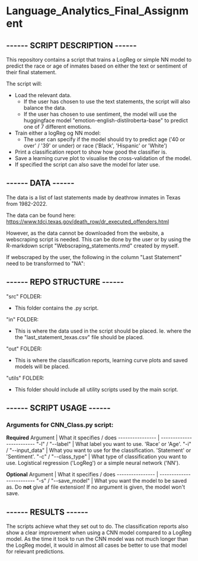 # Language_Analytics_Final_Assignment
## ------ SCRIPT DESCRIPTION ------
This repository contains a script that trains a LogReg or simple NN model to predict the race or age of inmates based on either the text or sentiment of their final statement. 

The script will:
- Load the relevant data.
    - If the user has chosen to use the text statements, the script will also balance the data.
    - If the user has chosen to use sentiment, the model will use the huggingface model "emotion-english-distilroberta-base" to predict one of 7 different emotions.
- Train either a logReg og NN model:
    - The user can specify if the model should try to predict age ('40 or over' / '39' or under) or race ('Black', 'Hispanic' or 'White') 
- Print a classification report to show how good the classifier is.
- Save a learning curve plot to visualise the cross-validation of the model.
- If specified the script can also save the model for later use.

## ------ DATA ------
The data is a list of last statements made by deathrow inmates in Texas from 1982-2022. 

The data can be found here: https://www.tdcj.texas.gov/death_row/dr_executed_offenders.html

However, as the data cannot be downloaded from the website, a webscraping script is needed. This can be done by the user or by using the R-markdown script "Webscraping_statements.rmd" created by myself.

If webscraped by the user, the following in the column "Last Statement" need to be transformed to "NA":  

## ------ REPO STRUCTURE ------
"src" FOLDER:
- This folder contains the .py script.

"in" FOLDER:
- This is where the data used in the script should be placed. Ie. where the the "last_statement_texas.csv" file should be placed.

"out" FOLDER:
- This is where the classification reports, learning curve plots and saved models will be placed.

"utils" FOLDER:
- This folder should include all utility scripts used by the main script.

## ------ SCRIPT USAGE ------
### Arguments for CNN_Class.py script:
**Required**
Argument         | What it specifies / does
---------------- | -------------------------
"-l" / "--label" | What label you want to use. 'Race' or 'Age'.
"-i" / "--input_data" | What you want to use for the classification. 'Statement' or 'Sentiment'.
"-c" / "--class_type" | What type of classification you want to use. Logistical regression ('LogReg') or a simple neural network ('NN').

**Optional**
Argument         | What it specifies / does
---------------- | -------------------------
"-s" / "--save_model" | What you want the model to be saved as. Do **not** give af file extension! If no argument is given, the model won't save.

## ------ RESULTS ------
The scripts achieve what they set out to do. The classification reports also show a clear improvement when using a CNN model compared to a LogReg model. As the time it took to run the CNN model was not much longer than the LogReg model, it would in almost all cases be better to use that model for relevant predictions. 
